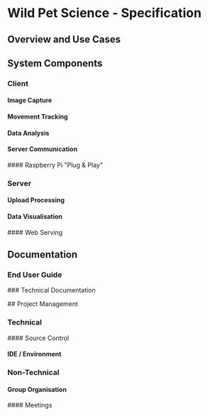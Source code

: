 # Wild Pet Science - Specification

## Overview and Use Cases

## System Components
### Client
#### Image Capture
#### Movement Tracking
#### Data Analysis
#### Server Communication
#### Raspberry Pi "Plug & Play"

### Server
#### Upload Processing
#### Data Visualisation
#### Web Serving

## Documentation
### End User Guide
### Technical Documentation

## Project Management
### Technical
#### Source Control
#### IDE / Environment

### Non-Technical
#### Group Organisation
#### Meetings
